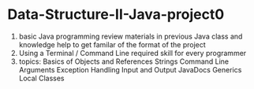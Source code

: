 # Data-Structure-II-Java-project0
1. basic Java programming
    review materials in previous Java class and knowledge
    help to get familar of the format of the project
2. Using a Terminal / Command Line
    required skill for every programmer
3. topics:
    Basics of Objects and References
    Strings
    Command Line Arguments
    Exception Handling
    Input and Output
    JavaDocs
    Generics
    Local Classes

